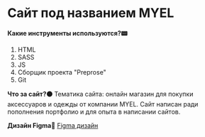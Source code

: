 # Сайт под названием MYEL

__Какие инструменты используются?📟__
1. HTML
2. SASS
3. JS
4. Сборщик проекта "Preprose"
5. Git

__Что за сайт?⚫__
Тематика сайта: онлайн магазин для покупки аксессуаров и одежды от компании MYEL.
Сайт написан ради пополнения портфолио и для опыта в написании сайтов.

__Дизайн Figma📄__
[Figma дизайн](https://www.figma.com/file/F3BtLz2M8mIyLWcAvsWtVd/MYEL-landing?node-id=0-1&t=TLuNHsyWFWuxqVqS-0)
